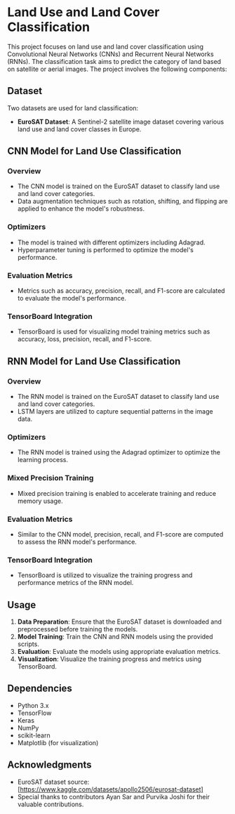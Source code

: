 # Land Use and Land Cover Classification

This project focuses on land use and land cover classification using Convolutional Neural Networks (CNNs) and Recurrent Neural Networks (RNNs). The classification task aims to predict the category of land based on satellite or aerial images. The project involves the following components:

## Dataset

Two datasets are used for land classification:
- **EuroSAT Dataset**: A Sentinel-2 satellite image dataset covering various land use and land cover classes in Europe.

## CNN Model for Land Use Classification

### Overview
- The CNN model is trained on the EuroSAT dataset to classify land use and land cover categories.
- Data augmentation techniques such as rotation, shifting, and flipping are applied to enhance the model's robustness.

### Optimizers
- The model is trained with different optimizers including Adagrad.
- Hyperparameter tuning is performed to optimize the model's performance.

### Evaluation Metrics
- Metrics such as accuracy, precision, recall, and F1-score are calculated to evaluate the model's performance.

### TensorBoard Integration
- TensorBoard is used for visualizing model training metrics such as accuracy, loss, precision, recall, and F1-score.

## RNN Model for Land Use Classification

### Overview
- The RNN model is trained on the EuroSAT dataset to classify land use and land cover categories.
- LSTM layers are utilized to capture sequential patterns in the image data.

### Optimizers
- The RNN model is trained using the Adagrad optimizer to optimize the learning process.

### Mixed Precision Training
- Mixed precision training is enabled to accelerate training and reduce memory usage.

### Evaluation Metrics
- Similar to the CNN model, precision, recall, and F1-score are computed to assess the RNN model's performance.

### TensorBoard Integration
- TensorBoard is utilized to visualize the training progress and performance metrics of the RNN model.

## Usage
1. **Data Preparation**: Ensure that the EuroSAT dataset is downloaded and preprocessed before training the models.
2. **Model Training**: Train the CNN and RNN models using the provided scripts.
3. **Evaluation**: Evaluate the models using appropriate evaluation metrics.
4. **Visualization**: Visualize the training progress and metrics using TensorBoard.

## Dependencies
- Python 3.x
- TensorFlow
- Keras
- NumPy
- scikit-learn
- Matplotlib (for visualization)

## Acknowledgments
- EuroSAT dataset source: [https://www.kaggle.com/datasets/apollo2506/eurosat-dataset]
- Special thanks to contributors Ayan Sar and Purvika Joshi for their valuable contributions.

